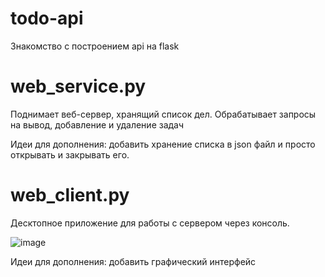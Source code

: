 # todo-api
Знакомство с построением api на flask

# web_service.py
Поднимает веб-сервер, хранящий список дел.
Обрабатывает запросы на вывод, добавление и удаление задач

Идеи для дополнения: добавить хранение списка в json файл и просто открывать и закрывать его.

# web_client.py
Десктопное приложение для работы с сервером через консоль.

![image](https://user-images.githubusercontent.com/77189625/165475995-7805ccaa-7d77-4601-a379-12426bff2064.png)

Идеи для дополнения: добавить графический интерфейс
